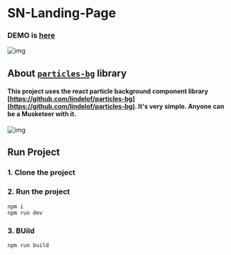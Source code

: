# SN-Landing-Page    

### DEMO is [here](https://nordicgiant2.github.io/react-nice-resume-page/index.html)

![img](https://github.com/nordicgiant2/react-nice-resume/blob/master/public/images/img.jpg?raw=true)

## About [`particles-bg`](https://github.com/lindelof/particles-bg) library
#### This project uses the react particle background component library [https://github.com/lindelof/particles-bg](https://github.com/lindelof/particles-bg). It's very simple. Anyone can be a Musketeer with it.

![img](https://github.com/lindelof/particles-bg/raw/master/image/03.jpg?raw=true)

## Run Project
### 1. Clone the project

### 2. Run the project
```shell
npm i
npm run dev
```

### 3. BUild
```shell
npm run build
```